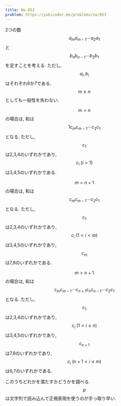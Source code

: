 ```yaml
---
title: No.653
problem: https://yukicoder.me/problems/no/653
---
```

2つの数 $$ a_ma_{m-1} \cdots a_2a_1 $$ と $$ b_nb_{n-1} \cdots b_2b_1 $$ を足すことを考える. ただし, $$ a_i, b_i $$ はそれぞれ6か7である. $$ m \geq n $$ としても一般性を失わない.

$$ m = n $$ の場合は, 和は $$ 1c_mc_{m-1} \cdots c_2c_1 $$ となる. ただし, $$ c_1 $$ は2,3,4のいずれかであり, $$ c_i\ (i \gt 1) $$ は3,4,5のいずれかである.

$$ m = n+1 $$ の場合は, 和は $$ c_mc_{m-1} \cdots c_2c_1 $$ となる. ただし, $$ c_1 $$ は2,3,4のいずれかであり, $$ c_i\ (1 \lt i \lt m) $$ は3,4,5のいずれかであり, $$ c_m $$ は7,8のいずれかである.

$$ m \gt n+1 $$ の場合は, 和は $$ c_mc_{m-1} \cdots c_{n+1}c_nc_{n-1} \cdots c_2c_1 $$ となる. ただし, $$ c_1 $$ は2,3,4のいずれかであり, $$ c_i\ (1 \lt i \leq n) $$ は3,4,5のいずれかであり, $$ c_{n+1} $$ は7,8のいずれかであり, $$ c_i\ (n+1 \lt i \leq m) $$ は6,7のいずれかである.

このうちどれかを満たすかどうかを調べる. $$ p $$ は文字列で読み込んで正規表現を使うのが手っ取り早い.
